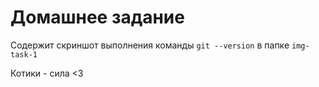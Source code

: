 # Домашнее задание

Содержит скриншот выполнения команды `git --version` в папке `img-task-1`

Котики - сила <3